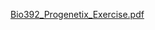 
[Bio392_Progenetix_Exercise.pdf](https://github.com/compbiozurich/UZH-BIO392/files/7267625/Bio392_Progenetix_Exercise.pdf)

